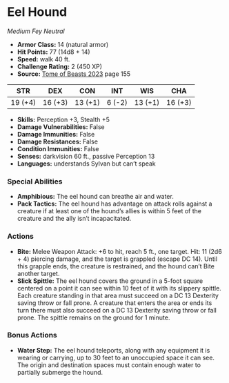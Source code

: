 # Eel Hound

*Medium* *Fey* *Neutral*

- **Armor Class:** 14 (natural armor)
- **Hit Points:** 77 (14d8 + 14)
- **Speed:** walk 40 ft.
- **Challenge Rating:** 2 (450 XP)
- **Source:** [Tome of Beasts 2023](https://koboldpress.com/kpstore/product/tome-of-beasts-1-2023-edition/) page 155

| STR | DEX | CON | INT | WIS | CHA |
| --- | --- | --- | --- | --- | --- |
| 19 (+4) | 16 (+3) | 13 (+1) | 6 (-2) | 13 (+1) | 16 (+3) |

- **Skills:** Perception +3, Stealth +5
- **Damage Vulnerabilities:** False
- **Damage Immunities:** False
- **Damage Resistances:** False
- **Condition Immunities:** False
- **Senses:** darkvision 60 ft., passive Perception 13
- **Languages:** understands Sylvan but can’t speak

### Special Abilities

- **Amphibious:** The eel hound can breathe air and water.
- **Pack Tactics:** The eel hound has advantage on attack rolls against a creature if at least one of the hound’s allies is within 5 feet of the creature and the ally isn’t incapacitated.

### Actions

- **Bite:** Melee Weapon Attack: +6 to hit, reach 5 ft., one target. Hit: 11 (2d6 + 4) piercing damage, and the target is grappled (escape DC 14). Until this grapple ends, the creature is restrained, and the hound can’t Bite another target.
- **Slick Spittle:** The eel hound covers the ground in a 5-foot square centered on a point it can see within 10 feet of it with its slippery spittle. Each creature standing in that area must succeed on a DC 13 Dexterity saving throw or fall prone. A creature that enters the area or ends its turn there must also succeed on a DC 13 Dexterity saving throw or fall prone. The spittle remains on the ground for 1 minute.

### Bonus Actions

- **Water Step:** The eel hound teleports, along with any equipment it is wearing or carrying, up to 30 feet to an unoccupied space it can see. The origin and destination spaces must contain enough water to partially submerge the hound.
